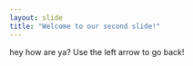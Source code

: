 ```yaml
---
layout: slide
title: "Welcome to our second slide!"
---
```

hey how are ya?
Use the left arrow to go back!

